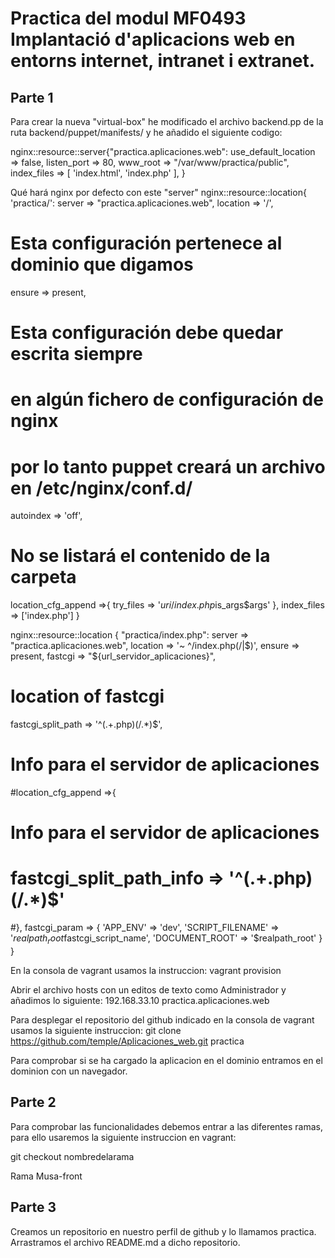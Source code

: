 # Practica del modul MF0493 Implantació d'aplicacions web en entorns internet, intranet i extranet.
##  Parte 1
Para crear la nueva "virtual-box" he modificado el archivo backend.pp de la ruta backend/puppet/manifests/ y he añadido el siguiente codigo:

nginx::resource::server{"practica.aplicaciones.web":
  use_default_location => false,
  listen_port => 80,
  www_root  => "/var/www/practica/public",
  index_files => [ 'index.html', 'index.php' ],
}

Qué hará nginx por defecto con este "server"
nginx::resource::location{ 'practica/':
  server      => "practica.aplicaciones.web",
  location => '/',
  # Esta configuración pertenece al dominio que digamos
  ensure         => present,
  # Esta configuración debe quedar escrita siempre
  # en algún fichero de configuración de nginx 
  # por lo tanto puppet creará un archivo en /etc/nginx/conf.d/
  autoindex   => 'off',
  # No se listará el contenido de la carpeta
  location_cfg_append =>{
    try_files => '$uri /index.php$is_args$args' 
  },
  index_files => ['index.php']
}


nginx::resource::location { "practica/index.php":
  server         => "practica.aplicaciones.web",
  location       => '~ ^/index\.php(/|$)',
  ensure         => present,
  fastcgi        => "${url_servidor_aplicaciones}",
  # location of fastcgi 
  fastcgi_split_path => '^(.+\.php)(/.*)$',
  # Info para el servidor de aplicaciones
  #location_cfg_append =>{
  # Info para el servidor de aplicaciones
  # fastcgi_split_path_info => '^(.+\.php)(/.*)$'
  #},
  fastcgi_param  => {
    'APP_ENV'          => 'dev',
    'SCRIPT_FILENAME'  => '$realpath_root$fastcgi_script_name',
    'DOCUMENT_ROOT'    => '$realpath_root'
  }
}

En la consola de vagrant usamos la instruccion: vagrant provision

Abrir el archivo hosts con un editos de texto como Administrador y añadimos lo siguiente:
192.168.33.10 practica.aplicaciones.web

Para desplegar el repositorio del github indicado en la consola de vagrant usamos la siguiente instruccion:
git clone https://github.com/temple/Aplicaciones_web.git practica

Para comprobar si se ha cargado la aplicacion en el dominio entramos en el dominion con un navegador.


## Parte 2

Para comprobar las funcionalidades debemos entrar a las diferentes ramas, para ello usaremos la siguiente instruccion en vagrant:

git checkout nombredelarama

Rama Musa-front


## Parte 3

Creamos un repositorio en nuestro perfil de github y lo llamamos practica.
Arrastramos el archivo README.md a dicho repositorio.

